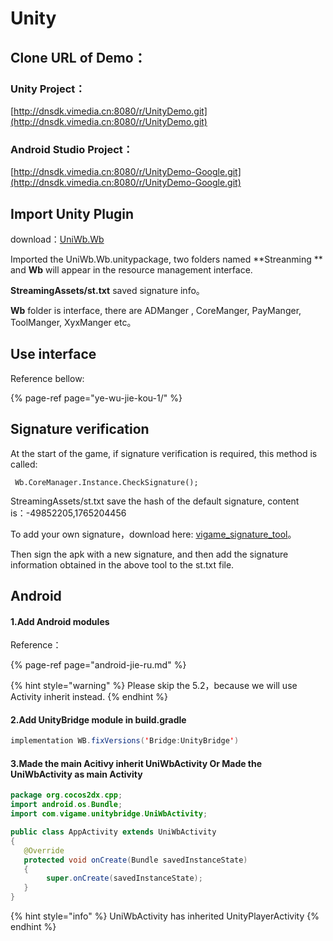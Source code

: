 # Unity

## Clone URL of Demo：

### Unity Project：

[http://dnsdk.vimedia.cn:8080/r/UnityDemo.git](http://dnsdk.vimedia.cn:8080/r/UnityDemo.git)

### Android Studio Project：

[http://dnsdk.vimedia.cn:8080/r/UnityDemo-Google.git](http://dnsdk.vimedia.cn:8080/r/UnityDemo-Google.git)

## Import Unity Plugin

download：[UniWb.Wb](http://gui.vigame.cn/UniWb/wb/UniWb.Wb.unitypackage)

Imported the UniWb.Wb.unitypackage, two folders named **Streanming ** and **Wb** will appear in the resource management interface.

**StreamingAssets/st.txt** saved signature info。

**Wb** folder is interface, there are ADManger , CoreManger, PayManger, ToolManger, XyxManger etc。



## Use interface

Reference bellow:

{% page-ref page="ye-wu-jie-kou-1/" %}

## Signature verification

At the start of the game, if signature verification is required, this method is called:

```text
 Wb.CoreManager.Instance.CheckSignature();
```

StreamingAssets/st.txt save the hash of the default signature, content is：-49852205,1765204456

To add your own signature，download here: [vigame\_signature\_tool](http://gui.vigame.cn/signtool/vigame签名获取工具.apk)。

Then sign the apk with a new signature, and then add the signature information obtained in the above tool to the st.txt file.

## Android

#### 1.Add Android modules

Reference：

{% page-ref page="android-jie-ru.md" %}

{% hint style="warning" %}
Please skip the 5.2，because we will use Activity  inherit instead.
{% endhint %}

#### 2.Add UnityBridge module in build.gradle

```java
implementation WB.fixVersions('Bridge:UnityBridge')
```

#### 3.Made the main Acitivy inherit UniWbActivity Or Made the UniWbActivity as main Activity

```java
package org.cocos2dx.cpp;
import android.os.Bundle;
import com.vigame.unitybridge.UniWbActivity;

public class AppActivity extends UniWbActivity 
{    
   @Override  
   protected void onCreate(Bundle savedInstanceState) 
   {       
        super.onCreate(savedInstanceState);  
   }
}
```

{% hint style="info" %}
UniWbActivity has inherited UnityPlayerActivity
{% endhint %}

